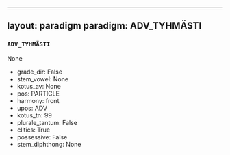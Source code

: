 
---
layout: paradigm
paradigm: ADV_TYHMÄSTI
---
### ` ADV_TYHMÄSTI `

None
* grade_dir: False
* stem_vowel: None
* kotus_av: None
* pos: PARTICLE
* harmony: front
* upos: ADV
* kotus_tn: 99
* plurale_tantum: False
* clitics: True
* possessive: False
* stem_diphthong: None

